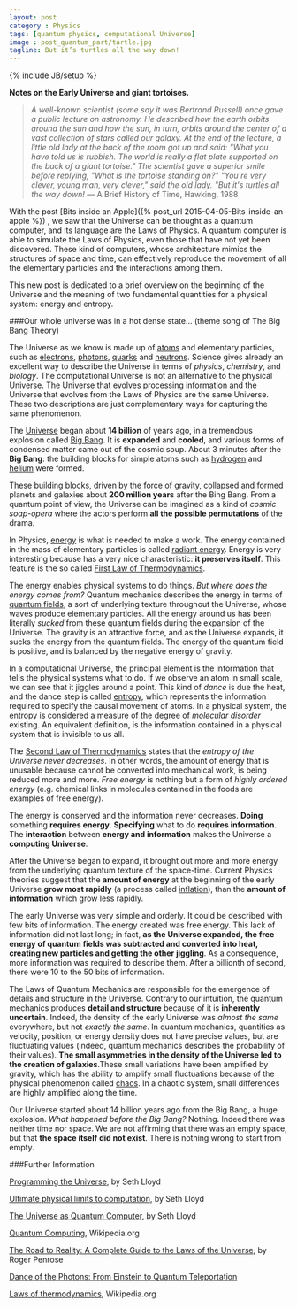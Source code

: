 ```yaml
---
layout: post
category : Physics
tags: [quantum physics, computational Universe]
image : post_quantum_part/tartle.jpg
tagline: But it’s turtles all the way down!
---
```

{% include JB/setup %}

**Notes on the Early Universe and giant tortoises.**

<!--more-->
>*A well-known scientist (some say it was Bertrand Russell) once gave a public lecture on astronomy. He described how the earth orbits around the sun and how the sun, in turn, orbits around the center of a vast collection of stars called our galaxy. At the end of the lecture, a little old lady at the back of the room got up and said: "What you have told us is rubbish. The world is really a flat plate supported on the back of a giant tortoise." The scientist gave a superior smile before replying, "What is the tortoise standing on?" "You're very clever, young man, very clever," said the old lady. "But it's turtles all the way down!* — A Brief History of Time, Hawking, 1988


With the post [Bits inside an Apple]({% post_url 2015-04-05-Bits-inside-an-apple %}) , we saw that the Universe can be thought as a quantum computer, and its language are the Laws of Physics. A quantum computer is able to simulate the Laws of Physics, even those that have not yet been discovered. These kind of computers, whose architecture mimics the structures of space and time, can effectively reproduce the movement of all the elementary particles and the interactions among them.

This new post is dedicated to a brief overview on the beginning of the Universe and the meaning of two fundamental quantities for a physical system: energy and entropy.

###Our whole universe was in a hot dense state... (theme song of The Big Bang Theory)

The Universe as we know is made up of [atoms](http://en.wikipedia.org/wiki/Atom) and elementary particles, such as [electrons](http://en.wikipedia.org/wiki/Electron), [photons](http://en.wikipedia.org/wiki/Photon), [quarks](http://en.wikipedia.org/wiki/Quark) and [neutrons](http://en.wikipedia.org/wiki/Neutron). Science gives already an excellent way to describe the Universe in terms of *physics*, *chemistry*, and *biology*. The computational Universe is not an alternative to the physical Universe. The Universe that evolves processing information and the Universe that evolves from the Laws of Physics are the same Universe. These two descriptions are just complementary ways for capturing the same phenomenon.

The [Universe](http://en.wikipedia.org/wiki/Universe) began about **14 billion** of years ago, in a tremendous explosion called [Big Bang](http://en.wikipedia.org/wiki/Big_Bang). It is **expanded** and **cooled**, and various forms of condensed matter came out of the cosmic soup. About 3 minutes after the **Big Bang**: the building blocks for simple atoms such as [hydrogen](http://en.wikipedia.org/wiki/Hydrogen) and [helium](http://en.wikipedia.org/wiki/Helium) were formed.

These building blocks, driven by the force of gravity, collapsed and formed planets and galaxies about **200 million years** after the Bing Bang. From a quantum point of view, the Universe can be imagined as a kind of *cosmic soap-opera* where the actors perform **all the possible permutations** of the drama.

In Physics, [energy](http://en.wikipedia.org/wiki/Energy) is what is needed to make a work. The energy contained in the mass of elementary particles is called [radiant energy](http://en.wikipedia.org/wiki/Radiant_energy). Energy is very interesting because has a very nice characteristic: **it preserves itself**. This feature is the so called [First Law of Thermodynamics](http://en.wikipedia.org/wiki/First_law_of_thermodynamics).

The energy enables physical systems to do things. *But where does the energy comes from?*
Quantum mechanics describes the energy in terms of [quantum fields](http://en.wikipedia.org/wiki/Quantum_field_theory), a sort of underlying texture throughout the Universe, whose waves produce elementary particles.
All the energy around us has been literally *sucked* from these quantum fields during the expansion of the Universe. The gravity is an attractive force, and as the Universe expands, it sucks the energy from the quantum fields. The energy of the quantum field is positive, and is balanced by the negative energy of gravity.

In a computational Universe, the principal element is the information that tells the physical systems what to do. If we observe an atom in small scale, we can see that it jiggles around a point. This kind of *dance* is due the heat, and the dance step is called [entropy](http://en.wikipedia.org/wiki/Entropy), which represents the information required to specify the causal movement of atoms. In a physical system, the entropy is considered a measure of the degree of *molecular disorder* existing. An equivalent definition, is the information contained in a physical system that is invisible to us all.

The [Second Law of Thermodynamics](http://en.wikipedia.org/wiki/Second_law_of_thermodynamics) states that the *entropy of the Universe never decreases*. In other words, the amount of energy that is unusable because cannot be converted into mechanical work, is being reduced more and more. *Free energy* is nothing but a form of *highly ordered energy* (e.g. chemical links in molecules contained in the foods are examples of free energy).

The energy is conserved and the information never decreases. **Doing** something **requires energy**. **Specifying** what to do **requires information**. The **interaction** between **energy and information** makes the Universe a **computing Universe**. 

After the Universe began to expand, it brought out more and more energy from the underlying quantum texture of the space-time. Current Physics theories suggest that the **amount of energy** at the beginning of the early Universe **grow most rapidly** (a process called [inflation](http://en.wikipedia.org/wiki/Inflation_(cosmology))), than the **amount of information** which grow less rapidly.

The early Universe was very simple and orderly. It could be described with few bits of information. The energy created was free energy.
This lack of information did not last long; in fact, **as the Universe expanded, the free energy of quantum fields was subtracted and converted into heat, creating new particles and getting the other jiggling**. As a consequence, more information was required to describe them. After a billionth of second, there were 10 to the 50 bits of information.

The Laws of Quantum Mechanics are responsible for the emergence of details and structure in the Universe. Contrary to our intuition, the quantum mechanics produces **detail and structure** because of it is **inherently uncertain**. Indeed, the density of the early Universe was *almost the same* everywhere, but not *exactly the same*. In quantum mechanics, quantities as velocity, position, or energy density does not have precise values, but are fluctuating values (indeed, quantum mechanics describes the probability of their values).
**The small asymmetries in the density of the Universe led to the creation of galaxies**.These small variations have been amplified by gravity, which has the ability to amplify  small fluctuations because of the physical phenomenon called [chaos](http://en.wikipedia.org/wiki/Chaos_theory). In a chaotic system, small differences are highly amplified along the time.

Our Universe started about 14 billion years ago from the Big Bang, a huge explosion.
*What happened before the Big Bang?*
Nothing. Indeed there was neither time nor space. We are not affirming that there was an empty space, but that **the space itself did not exist**. There is nothing wrong to start from empty.

###Further Information

[Programming the Universe](http://www.amazon.com/Programming-Universe-Quantum-Computer-Scientist/dp/1400033861), by Seth Lloyd

[Ultimate physical limits to computation](http://www.nature.com/nature/journal/v406/n6799/full/4061047a0.html), by Seth Lloyd

[The Universe as Quantum Computer](http://arxiv.org/abs/1312.4455), by Seth Lloyd

[Quantum Computing](http://en.wikipedia.org/wiki/Quantum_computing), Wikipedia.org

[The Road to Reality: A Complete Guide to the Laws of the Universe](http://books.google.ie/books/about/The_Road_to_Reality.html?id=jjG_ngEACAAJ&redir_esc=y), by Roger Penrose

[Dance of the Photons: From Einstein to Quantum Teleportation](http://books.google.ie/books/about/Dance_of_the_Photons.html?id=HhGfPAAACAAJ&redir_esc=y)

[Laws of thermodynamics](http://en.wikipedia.org/wiki/Laws_of_thermodynamics), Wikipedia.org
